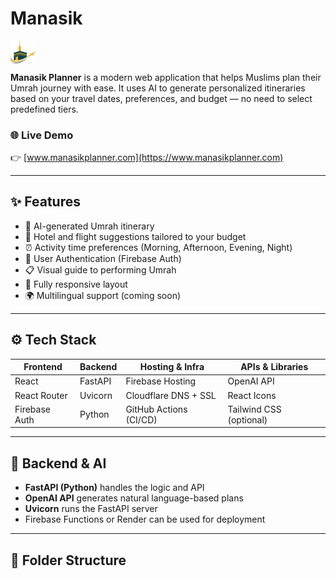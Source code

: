 # Manasik
<img src="Frontend/assets/ManasikLogo.png" alt="Manasik Logo" width="40" style="vertical-align: middle;"/>  

**Manasik Planner** is a modern web application that helps Muslims plan their Umrah journey with ease. It uses AI to generate personalized itineraries based on your travel dates, preferences, and budget — no need to select predefined tiers.

### 🌐 Live Demo  
👉 [www.manasikplanner.com](https://www.manasikplanner.com)


---

## ✨ Features

- 📆 AI-generated Umrah itinerary  
- 🏨 Hotel and flight suggestions tailored to your budget  
- ⏰ Activity time preferences (Morning, Afternoon, Evening, Night)  
- 🔐 User Authentication (Firebase Auth)  
- 📋 Visual guide to performing Umrah  
- 📱 Fully responsive layout  
- 🌍 Multilingual support (coming soon)

---

## ⚙️ Tech Stack

| Frontend        | Backend     | Hosting & Infra       | APIs & Libraries         |
|----------------|-------------|------------------------|---------------------------|
| React           | FastAPI     | Firebase Hosting       | OpenAI API                |
| React Router    | Uvicorn     | Cloudflare DNS + SSL   | React Icons               |
| Firebase Auth   | Python      | GitHub Actions (CI/CD) | Tailwind CSS (optional)  |

---

## 🧠 Backend & AI

- **FastAPI (Python)** handles the logic and API  
- **OpenAI API** generates natural language-based plans  
- **Uvicorn** runs the FastAPI server  
- Firebase Functions or Render can be used for deployment

---

## 📁 Folder Structure

